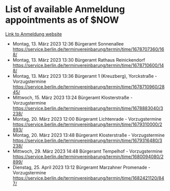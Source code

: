 # List of available Anmeldung appointments as of $NOW
[Link to Anmeldung website](https://service.berlin.de/terminvereinbarung/termin/tag.php?termin=1&anliegen[]=120686&dienstleisterlist=122210,122217,327316,122219,327312,122227,327314,122231,327346,122243,327348,122254,122252,329742,122260,329745,122262,329748,122271,327278,122273,327274,122277,327276,330436,122280,327294,122282,327290,122284,327292,122291,327270,122285,327266,122286,327264,122296,327268,150230,329760,122297,327286,122294,327284,122312,329763,122314,329775,122304,327330,122311,327334,122309,327332,317869,122281,327352,122279,329772,122283,122276,327324,122274,327326,122267,329766,122246,327318,122251,327320,122257,327322,122208,327298,122226,327300&herkunft=http%3A%2F%2Fservice.berlin.de%2Fdienstleistung%2F120686%2F)
- Montag, 13. März 2023 12:36 Bürgeramt Sonnenallee https://service.berlin.de/terminvereinbarung/termin/time/1678707360/168/
- Montag, 13. März 2023 13:30 Bürgeramt Rathaus Reinickendorf https://service.berlin.de/terminvereinbarung/termin/time/1678710600/148/
- Montag, 13. März 2023 13:36 Bürgeramt 1 (Kreuzberg), Yorckstraße - Vorzugstermine https://service.berlin.de/terminvereinbarung/termin/time/1678710960/2845/
- Mittwoch, 15. März 2023 13:24 Bürgeramt Klosterstraße - Vorzugstermine https://service.berlin.de/terminvereinbarung/termin/time/1678883040/3238/
- Montag, 20. März 2023 12:00 Bürgeramt Lichtenrade - Vorzugstermine https://service.berlin.de/terminvereinbarung/termin/time/1679310000/2893/
- Montag, 20. März 2023 13:48 Bürgeramt Klosterstraße - Vorzugstermine https://service.berlin.de/terminvereinbarung/termin/time/1679316480/3238/
- Mittwoch, 29. März 2023 14:48 Bürgeramt Tempelhof - Vorzugstermine https://service.berlin.de/terminvereinbarung/termin/time/1680094080/2899/
- Dienstag, 25. April 2023 13:12 Bürgeramt Marzahner Promenade - Vorzugstermine https://service.berlin.de/terminvereinbarung/termin/time/1682421120/847/
